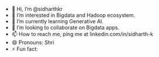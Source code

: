 - 👋 Hi, I’m @sidharthkr
- 👀 I’m interested in Bigdata and Hadoop ecosystem. 
- 🌱 I’m currently learning Generative AI.
- 💞️ I’m looking to collaborate on Bigdata apps. 
- 📫 How to reach me, ping me at linkedin.com/in/sidharth-k
- 😄 Pronouns: Shri
- ⚡ Fun fact: 

<!---
sidharthkr/sidharthkr is a ✨ special ✨ repository because its `README.md` (this file) appears on your GitHub profile.
You can click the Preview link to take a look at your changes.
--->
